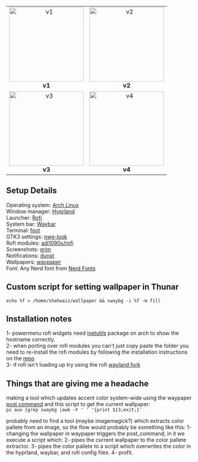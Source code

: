 <!--
## Style 1 (v2)
  
![screenshot](v2/Screenshots/screenshot.png)  
  
## Style 2 (v3)  
  
![screenshot2](v3/screenshots/terminalstuff.png)  
  
## Style 3 (v1)  

![screenshot3](v1/screenshots/foot.png)  

## Experimental Spotify Widget Thingie  
  
![screenshot4](v3/screenshots/experiment.png)  

-->
<table>
  <tr>
    <td style="text-align: center;">
      <img src="path_to_image_v1.png" alt="v1" style="width: 200px;"><br>
      <strong>v1</strong>
    </td>
    <td style="text-align: center;">
      <img src="path_to_image_v2.png" alt="v2" style="width: 200px;"><br>
      <strong>v2</strong>
    </td>
  </tr>
  <tr>
    <td style="text-align: center;">
      <img src="path_to_image_v3.png" alt="v3" style="width: 200px;"><br>
      <strong>v3</strong>
    </td>
    <td style="text-align: center;">
      <img src="path_to_image_v4.png" alt="v4" style="width: 200px;"><br>
      <strong>v4</strong>
    </td>
  </tr>
</table>  
  
## Setup Details 
Operating system: [Arch Linux](https://archlinux.org/)  
Window manager: [Hyprland](https://github.com/hyprwm/Hyprland)  
Launcher: [Rofi](https://github.com/davatorium/rofi)  
System bar: [Waybar](https://github.com/Alexays/Waybar)  
Terminal: [foot](https://codeberg.org/dnkl/foot)  
GTK3 settings: [nwg-look](https://github.com/nwg-piotr/nwg-look)  
Rofi modules: [adi1090x/rofi](https://github.com/adi1090x/rofi)  
Screenshots: [grim](https://sr.ht/~emersion/grim/)  
Notifications: [dunst](https://github.com/dunst-project/dunst)  
Wallpapers: [waypaper](https://github.com/anufrievroman/waypaper)  
Font: Any Nerd font from [Nerd Fonts](https://www.nerdfonts.com/)  
  
## Custom script for setting wallpaper in Thunar  
`echo %f > /home/shahwaiz/wallpaper && swaybg -i %f -m fill`  
  
## Installation notes  
1- powermenu rofi widgets need [inetutils](https://archlinux.org/packages/core/x86_64/inetutils/) package on arch to show the hostname correctly.  
2- when porting over rofi modules you can't just copy paste the folder you need to re-install the rofi modules by following the installation instructions on the [repo](https://github.com/adi1090x/rofi)  
3- if rofi isn't loading up try using the rofi [wayland fork](https://aur.archlinux.org/packages/rofi-lbonn-wayland)  
  
## Things that are giving me a headache  
making a tool which updates accent color system-wide using the waypaper [post command](https://anufrievroman.gitbook.io/waypaper/configuration) and this script to get the current wallpaper:  
`ps aux |grep swaybg |awk -F ' ' '{print $13;exit;}'` 
 
probably need to find a tool (maybe imagemagick?) which extracts color pallete from an image, so the flow would probably be something like this: 
1- changing the wallpaper in waypaper triggers the post_command, in it we execute a script which: 
2- pipes the current wallpaper to the color pallete extractor. 
3- pipes the color pallete to a script which overwrites the color in the hyprland, waybar, and rofi config files. 
4- profit.
